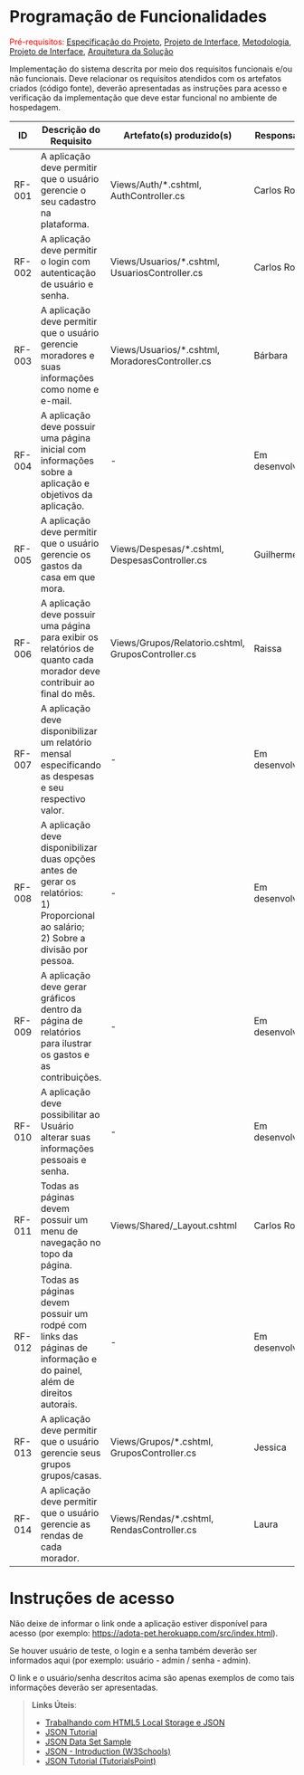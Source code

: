 # Programação de Funcionalidades

<span style="color:red">Pré-requisitos: <a href="2-Especificação do Projeto.md"> Especificação do Projeto</a></span>, <a href="3-Projeto de Interface.md"> Projeto de Interface</a>, <a href="4-Metodologia.md"> Metodologia</a>, <a href="3-Projeto de Interface.md"> Projeto de Interface</a>, <a href="5-Arquitetura da Solução.md"> Arquitetura da Solução</a>

Implementação do sistema descrita por meio dos requisitos funcionais e/ou não funcionais. Deve relacionar os requisitos atendidos com os artefatos criados (código fonte), deverão apresentadas as instruções para acesso e verificação da implementação que deve estar funcional no ambiente de hospedagem.

|ID    | Descrição do Requisito  | Artefato(s) produzido(s) | Responsável(is) |
|------|-----------------------------------------|----|--|
|RF-001| A aplicação deve permitir que o usuário gerencie o seu cadastro na plataforma. | Views/Auth/*.cshtml, AuthController.cs | Carlos Roberto |
|RF-002| A aplicação deve permitir o login com autenticação de usuário e senha. | Views/Usuarios/*.cshtml, UsuariosController.cs | Carlos Roberto |
|RF-003| A aplicação deve permitir que o usuário gerencie moradores e suas informações como nome e e-mail. | Views/Usuarios/*.cshtml, MoradoresController.cs | Bárbara |
|RF-004| A aplicação deve possuir uma página inicial com informações sobre a aplicação e objetivos da aplicação. | - | Em desenvolvimento |
|RF-005| A aplicação deve permitir que o usuário gerencie os gastos da casa em que mora. | Views/Despesas/*.cshtml, DespesasController.cs | Guilherme |
|RF-006| A aplicação deve possuir uma página para exibir os relatórios de quanto cada morador deve contribuir ao final do mês. | Views/Grupos/Relatorio.cshtml, GruposController.cs | Raissa |
|RF-007| A aplicação deve disponibilizar um relatório mensal especificando as despesas e seu respectivo valor. | - | Em desenvolvimento |
|RF-008| A aplicação deve disponibilizar duas opções antes de gerar os relatórios: <br> 1) Proporcional ao salário; <br> 2) Sobre a divisão por pessoa. | - | Em desenvolvimento |
|RF-009| A aplicação deve gerar gráficos dentro da página de relatórios para ilustrar os gastos e as contribuições. | - | Em desenvolvimento |
|RF-010| A aplicação deve possibilitar ao Usuário alterar suas informações pessoais e senha. | - | Em desenvolvimento |
|RF-011| Todas as páginas devem possuir um menu de navegação no topo da página. | Views/Shared/_Layout.cshtml | Carlos Roberto |
|RF-012| Todas as páginas devem possuir um rodpé com links das páginas de informação e do painel, além de direitos autorais. | - | Em desenvolvimento |
|RF-013| A aplicação deve permitir que o usuário gerencie seus grupos grupos/casas. | Views/Grupos/*.cshtml, GruposController.cs | Jessica |
|RF-014| A aplicação deve permitir que o usuário gerencie as rendas de cada morador. | Views/Rendas/*.cshtml, RendasController.cs | Laura |

# Instruções de acesso

Não deixe de informar o link onde a aplicação estiver disponível para acesso (por exemplo: https://adota-pet.herokuapp.com/src/index.html).

Se houver usuário de teste, o login e a senha também deverão ser informados aqui (por exemplo: usuário - admin / senha - admin).

O link e o usuário/senha descritos acima são apenas exemplos de como tais informações deverão ser apresentadas.

> **Links Úteis**:
>
> - [Trabalhando com HTML5 Local Storage e JSON](https://www.devmedia.com.br/trabalhando-com-html5-local-storage-e-json/29045)
> - [JSON Tutorial](https://www.w3resource.com/JSON)
> - [JSON Data Set Sample](https://opensource.adobe.com/Spry/samples/data_region/JSONDataSetSample.html)
> - [JSON - Introduction (W3Schools)](https://www.w3schools.com/js/js_json_intro.asp)
> - [JSON Tutorial (TutorialsPoint)](https://www.tutorialspoint.com/json/index.htm)

